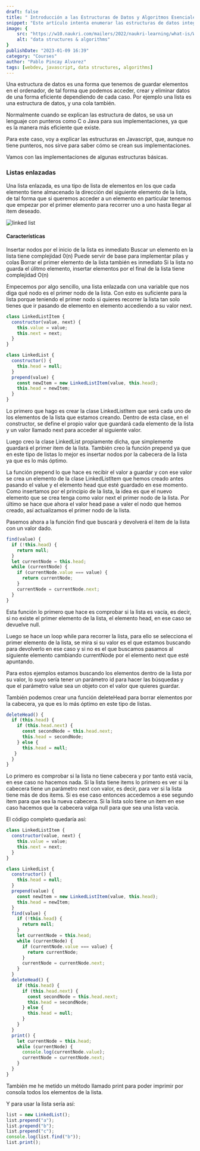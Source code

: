 ```yaml
---
draft: false
title: " Introducción a las Estructuras de Datos y Algoritmos Esenciales"
snippet: "Este artículo intenta enumerar las estructuras de datos integradas disponibles en JavaScript y las propiedades que tienen."
image: {
    src: "https://w10.naukri.com/mailers/2022/naukri-learning/what-is/What-is-Data-Structures-and-Algorithms.jpg",
    alt: "data structures & algorithms"
}
publishDate: "2023-01-09 16:39"
category: "Courses"
author: "Pablo Pincay Alvarez"
tags: [webdev, javascript, data structures, algorithms]
---
```


Una estructura de datos es una forma que tenemos de guardar elementos en el ordenador, de tal forma que podemos acceder, crear y eliminar datos de una forma eficiente dependiendo de cada caso. Por ejemplo una lista es una estructura de datos, y una cola también.

Normalmente cuando se explican las estructura de datos, se usa un lenguaje con punteros como C o Java para sus implementaciones, ya que es la manera más eficiente que existe.

Para este caso, voy a explicar las estructuras en Javascript, que, aunque no tiene punteros, nos sirve para saber cómo se crean sus implementaciones.

Vamos con las implementaciones de algunas estructuras básicas.

### Listas enlazadas

Una lista enlazada, es una tipo de lista de elementos en los que cada elemento tiene almacenado la dirección del siguiente elemento de la lista, de tal forma que si queremos acceder a un elemento en particular tenemos que empezar por el primer elemento para recorrer uno a uno hasta llegar al item deseado.

![linked list](https://i.imgur.com/upOnAAj.png)

#### Características

Insertar nodos por el inicio de la lista es inmediato
Buscar un elemento en la lista tiene complejidad 0(n)
Puede servir de base para implementar pilas y colas
Borrar el primer elemento de la lista también es inmediato
Si la lista no guarda el úlitmo elemento, insertar elementos por el final de la lista tiene complejidad O(n)

Empecemos por algo sencillo, una lista enlazada con una variable que nos diga qué nodo es el primer nodo de la lista. Con esto es suficiente para la lista porque teniendo el primer nodo si quieres recorrer la lista tan solo tienes que ir pasando de elemento en elemento accediendo a su valor next.

```javascript
class LinkedListItem {
  constructor(value, next) {
    this.value = value;
    this.next = next;  
  }
}

class LinkedList {
  constructor() {
    this.head = null;
  }
  prepend(value) {
    const newItem = new LinkedListItem(value, this.head);
    this.head = newItem;
  }
}

```

Lo primero que hago es crear la clase LinkedListItem que será cada uno de los elementos de la lista que estamos creando. Dentro de esta clase, en el constructor, se define el propio valor que guardará cada elemento de la lista y un valor llamado next para acceder al siguiente valor.

Luego creo la clase LinkedList propiamente dicha, que simplemente guardará el primer item de la lista. También creo la función prepend ya que en este tipo de listas lo mejor es insertar nodos por la cabecera de la lista ya que es lo más óptimo.

La función prepend lo que hace es recibir el valor a guardar y con ese valor se crea un elemento de la clase LinkedListItem que hemos creado antes pasando el value y el elemento head que esté guardado en ese momento. Como insertamos por el principio de la lista, la idea es que el nuevo elemento que se crea tenga como valor next el primer nodo de la lista. Por último se hace que ahora el valor head pase a valer el nodo que hemos creado, así actualizamos el primer nodo de la lista.

Pasemos ahora a la función find que buscará y devolverá el item de la lista con un valor dado.

```javascript
find(value) {
  if (!this.head) {
    return null;
  }
  let currentNode = this.head;
  while (currentNode) {
    if (currentNode.value === value) {
      return currentNode;
    }
    currentNode = currentNode.next;
  }
}
```

Esta función lo primero que hace es comprobar si la lista es vacía, es decir, si no existe el primer elemento de la lista, el elemento head, en ese caso se devuelve null.

Luego se hace un loop while para recorrer la lista, para ello se selecciona el primer elemento de la lista, se mira si su valor es el que estamos buscando para devolverlo en ese caso y si no es el que buscamos pasamos al siguiente elemento cambiando currentNode por el elemento next que esté apuntando.

Para estos ejemplos estamos buscando los elementos dentro de la lista por su valor, lo suyo sería tener un parámetro id para hacer las búsquedas y que el parámetro value sea un objeto con el valor que quieres guardar.

También podemos crear una función deleteHead para borrar elementos por la cabecera, ya que es lo más óptimo en este tipo de listas.

```javascript
deleteHead() {
  if (this.head) {
    if (this.head.next) {
      const secondNode = this.head.next;
      this.head = secondNode;
    } else {
      this.head = null;
   }
  }
}

```

Lo primero es comprobar si la lista no tiene cabecera y por tanto está vacía, en ese caso no hacemos nada. Si la lista tiene items lo primero es ver si la cabecera tiene un parámetro next con valor, es decir, para ver si la lista tiene más de dos items. Si es ese caso entonces accedemos a ese segundo item para que sea la nueva cabecera. Si la lista solo tiene un item en ese caso hacemos que la cabecera valga null para que sea una lista vacía.

El código completo quedaría así:

```javascript
class LinkedListItem {
  constructor(value, next) {
    this.value = value;
    this.next = next;
  }
}

class LinkedList {
  constructor() {
    this.head = null;
  }
  prepend(value) {
    const newItem = new LinkedListItem(value, this.head);
    this.head = newItem;
  }
  find(value) {
    if (!this.head) {
      return null;
    }
    let currentNode = this.head;
    while (currentNode) {
      if (currentNode.value === value) {
        return currentNode;
      }
      currentNode = currentNode.next;
    }
  }
  deleteHead() {
    if (this.head) {
      if (this.head.next) {
        const secondNode = this.head.next;
        this.head = secondNode;
      } else {
        this.head = null;
      }
    }
  }
  print() {
    let currentNode = this.head;
    while (currentNode) {
      console.log(currentNode.value);
      currentNode = currentNode.next;
    }
  }
}

```

También me he metido un método llamado print para poder imprimir por consola todos los elementos de la lista.

Y para usar la lista sería así:

```javascript
list = new LinkedList();
list.prepend("a");
list.prepend("b");
list.prepend("c");
console.log(list.find("b"));
list.print();

```
